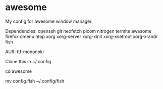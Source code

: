 # awesome
My config for awesome window manager.

Dependencies:
openssh git neofetch picom nitrogen termite awesome firefox dmenu htop xorg xorg-server xorg-xinit xorg-xsetroot xorg-xrandr fish

AUR:
ttf-mononoki 

Clone this in ~/.config

cd awesome

mv config.fish ~/.config/fish



